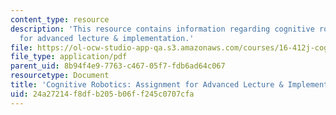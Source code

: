 ```yaml
---
content_type: resource
description: 'This resource contains information regarding cognitive robotics: Assignment
  for advanced lecture & implementation.'
file: https://ol-ocw-studio-app-qa.s3.amazonaws.com/courses/16-412j-cognitive-robotics-spring-2016/24a27214f8dfb205b06ff245c0707cfa_MIT16_412JS16_Assignment6.pdf
file_type: application/pdf
parent_uid: 8b94f4e9-7763-c467-05f7-fdb6ad64c067
resourcetype: Document
title: 'Cognitive Robotics: Assignment for Advanced Lecture & Implementation'
uid: 24a27214-f8df-b205-b06f-f245c0707cfa
---
```

